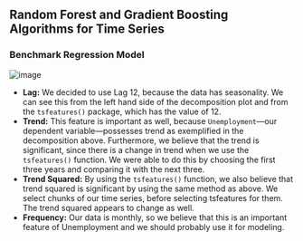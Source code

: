 ## Random Forest and Gradient Boosting Algorithms for Time Series

### Benchmark Regression Model

![image](https://github.com/user-attachments/assets/28798cb9-7b16-4156-beae-64e7e1d5e152)

* **Lag:** We decided to use Lag 12, because the data has seasonality. We can see this from the left hand side of the decomposition plot and from the `tsfeatures()` package, which has the value of 12.
* **Trend:** This feature is important as well, because `Unemployment`—our dependent variable—possesses trend as exemplified in the decomposition above. Furthermore, we believe that the trend is significant, since there is a change in trend when we use the `tsfeatures()` function. We were able to do this by choosing the first three years and comparing it with the next three.
* **Trend Squared:** By using the `tsfeatures()` function, we also believe that trend squared is significant by using the same method as above. We select chunks of our time series, before selecting tsfeatures for them. The trend squared appears to change as well.
* **Frequency:** Our data is monthly, so we believe that this is an important feature of Unemployment and we should probably use it for modeling.
